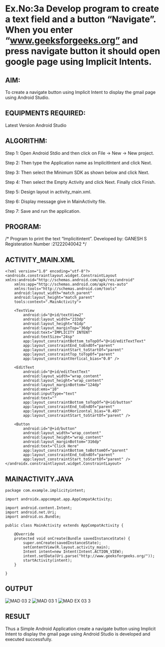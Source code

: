 # Ex.No:3a Develop program to create a text field and a button “Navigate”. When you enter “www.geeksforgeeks.org” and press navigate button it should open google page using Implicit Intents.

## AIM:

To create a navigate button using Implicit Intent to display the gmail page using Android Studio.

## EQUIPMENTS REQUIRED:

Latest Version Android Studio

## ALGORITHM:
Step 1: Open Android Stdio and then click on File -> New -> New project.

Step 2: Then type the Application name as ImplicitIntent and click Next.

Step 3: Then select the Minimum SDK as shown below and click Next.

Step 4: Then select the Empty Activity and click Next. Finally click Finish.

Step 5: Design layout in activity_main.xml.

Step 6: Display message give in MainActivity file.

Step 7: Save and run the application.



## PROGRAM:
/*
Program to print the text “Implicitintent”.
Developed by: GANESH S
Registeration Number :21222040042
*/
## ACTIVITY_MAIN.XML
```
<?xml version="1.0" encoding="utf-8"?>
<androidx.constraintlayout.widget.ConstraintLayout xmlns:android="http://schemas.android.com/apk/res/android"
    xmlns:app="http://schemas.android.com/apk/res-auto"
    xmlns:tools="http://schemas.android.com/tools"
    android:layout_width="match_parent"
    android:layout_height="match_parent"
    tools:context=".MainActivity">

    <TextView
        android:id="@+id/textView2"
        android:layout_width="233dp"
        android:layout_height="61dp"
        android:layout_marginTop="36dp"
        android:text="IMPLICITY INTENT"
        android:textSize="24sp"
        app:layout_constraintBottom_toTopOf="@+id/editTextText"
        app:layout_constraintEnd_toEndOf="parent"
        app:layout_constraintStart_toStartOf="parent"
        app:layout_constraintTop_toTopOf="parent"
        app:layout_constraintVertical_bias="0.0" />

    <EditText
        android:id="@+id/editTextText"
        android:layout_width="wrap_content"
        android:layout_height="wrap_content"
        android:layout_marginBottom="124dp"
        android:ems="10"
        android:inputType="text"
        android:text=""
        app:layout_constraintBottom_toTopOf="@+id/button"
        app:layout_constraintEnd_toEndOf="parent"
        app:layout_constraintHorizontal_bias="0.497"
        app:layout_constraintStart_toStartOf="parent" />

    <Button
        android:id="@+id/button"
        android:layout_width="wrap_content"
        android:layout_height="wrap_content"
        android:layout_marginBottom="316dp"
        android:text="Click Here"
        app:layout_constraintBottom_toBottomOf="parent"
        app:layout_constraintEnd_toEndOf="parent"
        app:layout_constraintStart_toStartOf="parent" />
</androidx.constraintlayout.widget.ConstraintLayout>
```
## MAINACTIVITY.JAVA
```
package com.example.implicityintent;

import androidx.appcompat.app.AppCompatActivity;

import android.content.Intent;
import android.net.Uri;
import android.os.Bundle;

public class MainActivity extends AppCompatActivity {

    @Override
    protected void onCreate(Bundle savedInstanceState) {
        super.onCreate(savedInstanceState);
        setContentView(R.layout.activity_main);
        Intent intent=new Intent(Intent.ACTION_VIEW);
        intent.setData(Uri.parse("http://www.geeksforgeeks.org/"));
        startActivity(intent);
    }

}
```

## OUTPUT
![MAD 03 2](https://github.com/ganeshshanmugavel27/ImplicitIntent-MAD/assets/122046208/55c36047-ed36-4016-b7e0-bb384962cf5d)
![MAD 03 1](https://github.com/ganeshshanmugavel27/ImplicitIntent-MAD/assets/122046208/893594b7-40d4-4a13-96a2-226236872923)
![MAD EX 03 3](https://github.com/ganeshshanmugavel27/ImplicitIntent-MAD/assets/122046208/97da20ac-5209-42d0-b84c-ea8cd6ddf2d7)





## RESULT
Thus a Simple Android Application create a navigate button using Implicit Intent to display the gmail page using Android Studio is developed and executed successfully.


